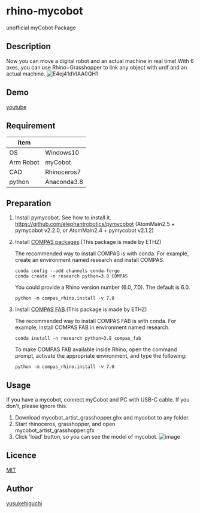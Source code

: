 # rhino-mycobot
unofficial myCobot Package

## Description
Now you can move a digital robot and an actual machine in real time! With 6 axes, you can use Rhino+Grasshopper to link any object with urdf and an actual machine.
![E4ej41dVIAA0QH1](https://user-images.githubusercontent.com/36808163/126074631-a4cc930a-aa1e-41f8-a7f3-36da0dc6f8e4.jpg)
## Demo
[youtube](https://www.youtube.com/watch?v=F2F7dBSZWgw)
## Requirement
| item |  |
| --- | --- |
| OS | Windows10 |
| Arm Robot | myCobot |
| CAD | Rhinoceros7 |
| python | Anaconda3.8 |
## Preparation
1. Install pymycobot. See how to install it. https://github.com/elephantrobotics/pymycobot (AtomMain2.5 + pymycobot v2.2.0, or AtomMain2.4 + pymycobot v2.1.2)
1. Install [COMPAS packages](https://compas.dev/compas/latest/installation.html).(This package is made by ETHZ)
  
    The recommended way to install COMPAS is with conda. For example, create an environment named research and install COMPAS.
    ```
    conda config --add channels conda-forge
    conda create -n research python=3.8 COMPAS
    ```
    You could provide a Rhino version number (6.0, 7.0). The default is 6.0.
    ```
    python -m compas_rhino.install -v 7.0
    ```
 
1. Install [COMPAS FAB](https://gramaziokohler.github.io/compas_fab/latest/getting_started.html).(This package is made by ETHZ)

    The recommended way to install COMPAS FAB is with conda. For example, install COMPAS FAB in environment named research.
    ```
    conda install -n research python=3.8 compas_fab
    ```
    To make COMPAS FAB available inside Rhino, open the command prompt, activate the appropriate environment, and type the following:
    ```
    python -m compas_rhino.install -v 7.0
    ```
## Usage
If you have a mycobot, connect myCobot and PC with USB-C cable. If you don't, please ignore this.

1. Download mycobot_artist_grasshopper.ghx and mycobot to any folder.
2. Start rhinoceros, grasshopper, and open mycobot_artist_grasshopper.gfx
3. Click 'load' button, so you can see the model of mycobot.
![image](https://user-images.githubusercontent.com/36808163/126385545-cae1eed2-320d-4ccf-b818-9d5a90a877e0.png)

## Licence

[MIT](https://github.com/tcnksm/tool/blob/master/LICENCE)
## Author

[yusukehiguchi](https://github.com/YUSUKE-HIGUCHI)
